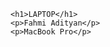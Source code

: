 <html>

<head>
    <title>Laptop</title>
</head>

<body>

    <h1>LAPTOP</h1>
    <p>Fahmi Adityan</p>
    <p>MacBook Pro</p>

</body>

</html>
